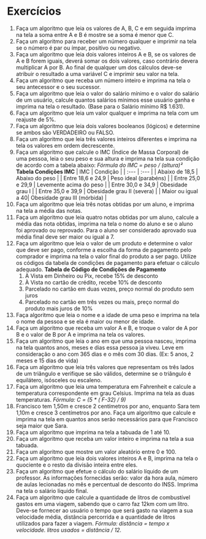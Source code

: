# Exercícios

1. Faça um algoritmo que leia os valores de A, B, C e em seguida imprima na tela a soma entre A e B é mostre se a soma é
   menor que C.
2. Faça um algoritmo para receber um número qualquer e imprimir na tela se o número é par ou ímpar, positivo ou
   negativo.
3. Faça um algoritmo que leia dois valores inteiros A e B, se os valores de A e B forem iguais, deverá somar os dois
   valores, caso contrário devera multiplicar A por B. Ao final de qualquer um dos cálculos deve-se atribuir o resultado
   a uma variável C e imprimir seu valor na tela.
4. Faça um algoritmo que receba um número inteiro e imprima na tela o seu antecessor e o seu sucessor.
5. Faça um algoritmo que leia o valor do salário mínimo e o valor do salário de um usuário, calcule quantos salários
   mínimos esse usuário ganha e imprima na tela o resultado. (Base para o Salário mínimo R$ 1.631).
6. Faça um algoritmo que leia um valor qualquer e imprima na tela com um reajuste de 5%.
7. Faça um algoritmo que leia dois valores booleanos (lógicos) e determine se ambos são VERDADEIRO ou FALSO.
8. Faça um algoritmo que leia três valores inteiros diferentes e imprima na tela os valores em ordem decrescente.
9. Faça um algoritmo que calcule o IMC (Índice de Massa Corporal) de uma pessoa, leia o seu peso e sua altura e imprima
   na tela sua condição de acordo com a tabela abaixo:
   *Fórmula do IMC = peso / (altura)²*
   **Tabela Condições IMC**
   | IMC | Condição |
   | :--- | :--- |
   | Abaixo de 18,5 | Abaixo do peso |
   | Entre 18,6 e 24,9 | Peso ideal (parabéns) |
   | Entre 25,0 e 29,9 | Levemente acima do peso |
   | Entre 30,0 e 34,9 | Obesidade grau I |
   | Entre 35,0 e 39,9 | Obesidade grau II (severa) |
   | Maior ou igual a 40| Obesidade grau III (mórbida) |
10. Faça um algoritmo que leia três notas obtidas por um aluno, e imprima na tela a média das notas.
11. Faça um algoritmo que leia quatro notas obtidas por um aluno, calcule a média das nota obtidas, imprima na tela o
    nome do aluno e se o aluno foi aprovado ou reprovado. Para o aluno ser considerado aprovado sua média final deve ser
    maior ou igual a 7.
12. Faça um algoritmo que leia o valor de um produto e determine o valor que deve ser pago, conforme a escolha da forma
    de pagamento pelo comprador e imprima na tela o valor final do produto a ser pago. Utilize os códigos da tabela de
    condições de pagamento para efetuar o cálculo adequado.
    **Tabela de Código de Condições de Pagamento**
    1. À Vista em Dinheiro ou Pix, recebe 15% de desconto
    2. À Vista no cartão de crédito, recebe 10% de desconto
    3. Parcelado no cartão em duas vezes, preço normal do produto sem juros
    4. Parcelado no cartão em três vezes ou mais, preço normal do produto mais juros de 10%
13. Faça algoritmo que leia o nome e a idade de uma peso e imprima na tela o nome da pessoa e se ela é maior ou menor de
    idade.
14. Faça um algoritmo que receba um valor A e B, e troque o valor de A por B e o valor de B por A e imprima na tela os
    valores.
15. Faça um algoritmo que leia o ano em que uma pessoa nasceu, imprima na tela quantos anos, meses e dias essa pessoa ja
    viveu. Leve em consideração o ano com 365 dias e o mês com 30 dias. (Ex: 5 anos, 2 meses e 15 dias de vida)
16. Faça um algoritmo que leia três valores que representam os três lados de um triângulo e verifique se são válidos,
    determine se o triângulo é equilátero, isósceles ou escaleno.
17. Faça um algoritmo que leia uma temperatura em Fahrenheit e calcule a temperatura correspondente em grau Celsius.
    Imprima na tela as duas temperaturas. *Fórmula: C = (5 * ( F-32) / 9)*
18. Francisco tem 1,50m e cresce 2 centímetros por ano, enquanto Sara tem 1,10m e cresce 3 centímetros por ano. Faça um
    algoritmo que calcule e imprima na tela em quantos anos serão necessários para que Francisco seja maior que Sara.
19. Faça um algoritmo que imprima na tela a tabuada de 1 até 10.
20. Faça um algoritmo que receba um valor inteiro e imprima na tela a sua tabuada.
21. Faça um algoritmo que mostre um valor aleatório entre 0 e 100.
22. Faça um algoritmo que leia dois valores inteiros A e B, imprima na tela o quociente e o resto da divisão inteira
    entre eles.
23. Faça um algoritmo que efetue o cálculo do salário líquido de um professor. As informações fornecidas serão: valor da
    hora aula, número de aulas lecionadas no mês e percentual de desconto do INSS. Imprima na tela o salário líquido
    final.
24. Faça um algoritmo que calcule a quantidade de litros de combustível gastos em uma viagem, sabendo que o carro faz
    12km com um litro. Deve-se fornecer ao usuário o tempo que será gasto na viagem a sua velocidade média, distância
    percorrida e a quantidade de litros utilizados para fazer a viagem.
    *Fórmula: distância = tempo x velocidade.*
    *litros usados = distância / 12.*